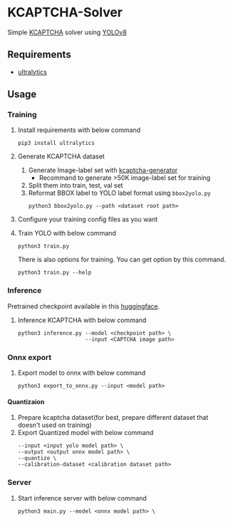 # KCAPTCHA-Solver
Simple [KCAPTCHA](http://www.captcha.ru/en/kcaptcha/) solver using [YOLOv8](https://github.com/ultralytics/ultralytics)

## Requirements

- [ultralytics](https://pypi.org/project/ultralytics/)

## Usage

### Training

1. Install requirements with below command
    ```
    pip3 install ultralytics
    ```

2. Generate KCAPTCHA dataset
    1. Generate Image-label set with [kcaptcha-generator](https://github.com/ryanking13/kcaptcha-generator)
        - Recommand to generate >50K image-label set for training
    2. Split them into train, test, val set
    3. Reformat BBOX label to YOLO label format using `bbox2yolo.py`
        ```
        python3 bbox2yolo.py --path <dataset root path>
        ```

2. Configure your training config files as you want

2. Train YOLO with below command
    ```
    python3 train.py
    ```

    There is also options for training. You can get option by this command.

    ```
    python3 train.py --help
    ```

### Inference
Pretrained checkpoint available in this [huggingface](https://huggingface.co/UselessNerd/YOLO-V8-S-KCAPTCHA).
1. Inference KCAPTCHA with below command
    ```
    python3 inference.py --model <checkpoint path> \
                         --input <CAPTCHA image path>
    ```

### Onnx export
1. Export model to onnx with below command
    ```
    python3 export_to_onnx.py --input <model path>
    ```
#### Quantizaion
1. Prepare kcaptcha dataset(for best, prepare different dataset that doesn't used on training)
2. Export Quantized model with below command
    ```python3 python3 export_to_onnx.py \
    --input <input yolo model path> \
    --output <output onnx model path> \
    --quantize \
    --calibration-dataset <calibration dataset path>
    ```

### Server
1. Start inference server with below command
    ```
    python3 main.py --model <onnx model path> \
    ```